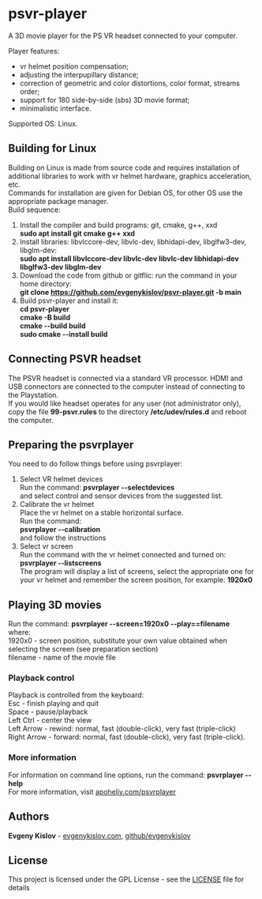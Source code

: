 # psvr-player
A 3D movie player for the PS VR headset connected to your computer.

Player features:  
- vr helmet position compensation;  
- adjusting the interpupillary distance;  
- correction of geometric and color distortions, color format, streams order;  
- support for 180 side-by-side (sbs) 3D movie format;
- minimalistic interface.
  
Supported OS: Linux.  

## Building for Linux  
  
Building on Linux is made from source code and requires installation of additional libraries to work with vr helmet hardware, graphics acceleration, etc.  
Commands for installation are given for Debian OS, for other OS use the appropriate package manager.  
Build sequence:  
1. Install the compiler and build programs: git, cmake, g++, xxd  
**sudo apt install git cmake g++ xxd**  
2. Install libraries: libvlccore-dev, libvlc-dev, libhidapi-dev, libglfw3-dev, libglm-dev:  
**sudo apt install libvlccore-dev libvlc-dev libvlc-dev libhidapi-dev libglfw3-dev libglm-dev**  
3. Download the code from github or gitflic: run the command in your home directory:  
**git clone https://github.com/evgenykislov/psvr-player.git -b main**  
3. Build psvr-player and install it:  
**cd psvr-player**  
**cmake -B build**  
**cmake --build build**  
**sudo cmake --install build**  
  
## Connecting PSVR headset  
The PSVR headset is connected via a standard VR processor. HDMI and USB connectors are connected to the computer instead of connecting to the Playstation.  
If you would like headset operates for any user (not administrator only), copy the file **99-psvr.rules** to the directory **/etc/udev/rules.d** and reboot the computer. 
  
## Preparing the psvrplayer  
You need to do follow things before using psvrplayer:  
1. Select VR helmet devices  
Run the command:
**psvrplayer --selectdevices**  
and select control and sensor devices from the suggested list.
2. Calibrate the vr helmet  
Place the vr helmet on a stable horizontal surface.  
Run the command:  
**psvrplayer --calibration**  
and follow the instructions  
3. Select vr screen  
Run the command with the vr helmet connected and turned on:  
**psvrplayer --listscreens**  
The program will display a list of screens, select the appropriate one for your vr helmet and remember the screen position, for example: **1920x0**  
  
## Playing 3D movies  
  
Run the command:
**psvrplayer --screen=1920x0 --play==filename**  
where:  
1920x0 - screen position, substitute your own value obtained when selecting the screen (see preparation section)  
filename - name of the movie file  

### Playback control  
Playback is controlled from the keyboard:  
Esc - finish playing and quit  
Space - pause/playback  
Left Ctrl - center the view  
Left Arrow - rewind: normal, fast (double-click), very fast (triple-click)  
Right Arrow - forward: normal, fast (double-click), very fast (triple-click).  

### More information
For information on command line options, run the command:
**psvrplayer --help**  
For more information, visit [apoheliy.com/psvrplayer](https://apoheliy.com/psvrplayer/)  
  
## Authors  
  
**Evgeny Kislov** - [evgenykislov.com](https://evgenykislov.com), [github/evgenykislov](https://github.com/evgenykislov)  
  
## License  
  
This project is licensed under the GPL License - see the [LICENSE](LICENSE) file for details  
  